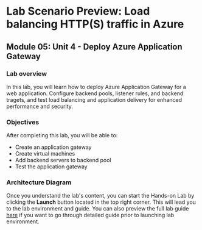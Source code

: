 # Lab Scenario Preview: Load balancing HTTP(S) traffic in Azure

## Module 05: Unit 4 - Deploy Azure Application Gateway

### Lab overview

In this lab, you will learn how to deploy Azure Application Gateway for a web application. Configure backend pools, listener rules, and backend tragets, and test load balancing and application delivery for enhanced performance and security.

### Objectives
  
After completing this lab, you will be able to:

-  Create an application gateway
-  Create virtual machines
-  Add backend servers to backend pool
-  Test the application gateway


### Architecture Diagram

Once you understand the lab's content, you can start the Hands-on Lab by clicking the **Launch** button located in the top right corner. This will lead you to the lab environment and guide. You can also preview the full lab guide [here](https://experience.cloudlabs.ai/#/labguidepreview/5fa4ae69-5f06-4d10-878b-2696cba5c94c) if you want to go through detailed guide prior to launching lab environment.










